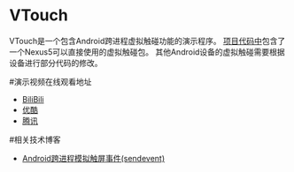 # VTouch
VTouch是一个包含Android跨进程虚拟触碰功能的演示程序。
[项目代码中](https://github.com/Azard/VTouch/tree/master/app/src/main/java/me/azard/vtouch/event)包含了一个Nexus5可以直接使用的虚拟触碰包。
其他Android设备的虚拟触碰需要根据设备进行部分代码的修改。

#演示视频在线观看地址
* [BiliBili](http://www.bilibili.com/video/av2440147/)
* [优酷](http://v.youku.com/v_show/id_XMTI2MjU0MTQ0NA==.html?from=s1.8-1-1.2)
* [腾讯](http://v.qq.com/boke/page/w/9/8/w0156uait98.html)

#相关技术博客
* [Android跨进程模拟触屏事件(sendevent)](http://azard.me/blog/2015/06/13/android-cross-app-touch-event-injection/)
